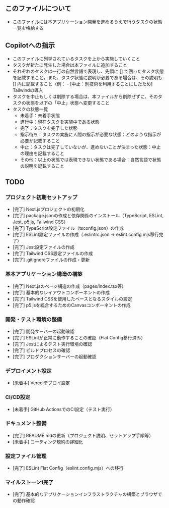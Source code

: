 ## このファイルについて
- このファイルには本アプリケーション開発を進めるうえで行うタスクの状態一覧を格納する

## Copilotへの指示 
- このファイルに列挙されているタスクを上から実施していくこと
- タスクが新たに発生した場合は本ファイルに追加すること
- それぞれのタスクは一行の自然言語で表現し、先頭に [] で囲ったタスク状態を記載すること。また、タスク状態に説明が必要である場合は、その説明も [] 内に記載すること（例： - [中止：別技術を利用することにしたため] Tailwindの導入
- タスクを中止もしくは削除する場合は、本ファイルから削除せずに、そのタスクの状態を以下の「中止」状態へ変更すること
- タスクの状態一覧
  - 未着手：未着手状態
  - 進行中：現在タスクを実施中である状態
  - 完了：タスクを完了した状態
  - 指示待ち：タスクの実施に人間の指示が必要な状態：どのような指示が必要か記載すること
  - 中止：タスクは完了していないが、進めないことが決まった状態：中止の理由を記載すること
  - その他：以上の状態では表現できない状態である場合：自然言語で状態の説明を記載すること

## TODO

### プロジェクト初期セットアップ
- [完了] Next.jsプロジェクトの初期化
- [完了] package.jsonの作成と依存関係のインストール（TypeScript, ESLint, Jest, p5.js, Tailwind CSS）
- [完了] TypeScript設定ファイル（tsconfig.json）の作成
- [完了] ESLint設定ファイルの作成（.eslintrc.json → eslint.config.mjs移行完了）
- [完了] Jest設定ファイルの作成
- [完了] Tailwind CSS設定ファイルの作成
- [完了] .gitignoreファイルの作成・更新

### 基本アプリケーション構造の構築
- [完了] Next.jsのページ構造の作成（pages/index.tsx等）
- [完了] 基本的なレイアウトコンポーネントの作成
- [完了] Tailwind CSSを使用したベースとなるスタイルの設定
- [完了] p5.jsを統合するためのCanvasコンポーネントの作成

### 開発・テスト環境の整備
- [完了] 開発サーバーの起動確認
- [完了] ESLintが正常に動作することの確認（Flat Config移行済み）
- [完了] Jestによるテスト実行環境の確認
- [完了] ビルドプロセスの確認
- [完了] プロダクションサーバーの起動確認

### デプロイメント設定
- [未着手] Vercelデプロイ設定

### CI/CD設定
- [未着手] GitHub ActionsでのCI設定（テスト実行）

### ドキュメント整備
- [完了] README.mdの更新（プロジェクト説明、セットアップ手順等）
- [未着手] コーディング規約の詳細化

### 設定ファイル管理
- [完了] ESLint Flat Config（eslint.config.mjs）への移行

### マイルストーン1完了
- [完了] 基本的なアプリケーションインフラストラクチャの構築とブラウザでの動作確認
